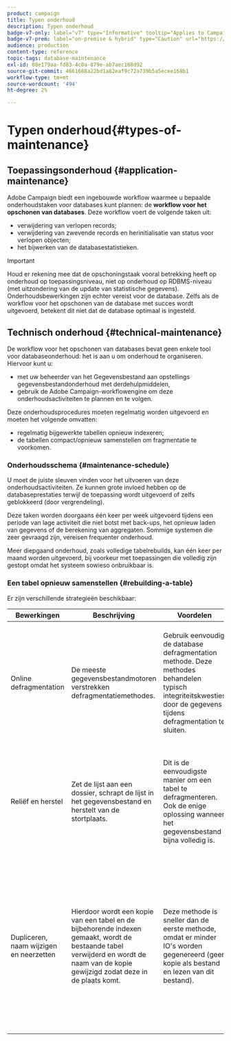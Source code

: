 ```yaml
---
product: campaign
title: Typen onderhoud
description: Typen onderhoud
badge-v7-only: label="v7" type="Informative" tooltip="Applies to Campaign Classic v7 only"
badge-v7-prem: label="on-premise & hybrid" type="Caution" url="https://experienceleague.adobe.com/docs/campaign-classic/using/installing-campaign-classic/architecture-and-hosting-models/hosting-models-lp/hosting-models.html" tooltip="Applies to on-premise and hybrid deployments only"
audience: production
content-type: reference
topic-tags: database-maintenance
exl-id: 08e179aa-fd83-4c0a-879e-ab7aec168d92
source-git-commit: 4661688a22bd1a82eaf9c72a739b5a5ecee168b1
workflow-type: tm+mt
source-wordcount: '494'
ht-degree: 2%

---
```


# Typen onderhoud{#types-of-maintenance}



## Toepassingsonderhoud {#application-maintenance}

Adobe Campaign biedt een ingebouwde workflow waarmee u bepaalde onderhoudstaken voor databases kunt plannen: de **workflow voor het opschonen van databases**. Deze workflow voert de volgende taken uit:

* verwijdering van verlopen records;
* verwijdering van zwevende records en herinitialisatie van status voor verlopen objecten;
* het bijwerken van de databasestatistieken.

>[!IMPORTANT]
>
>Houd er rekening mee dat de opschoningstaak vooral betrekking heeft op onderhoud op toepassingsniveau, niet op onderhoud op RDBMS-niveau (met uitzondering van de update van statistische gegevens). Onderhoudsbewerkingen zijn echter vereist voor de database. Zelfs als de workflow voor het opschonen van de database met succes wordt uitgevoerd, betekent dit niet dat de database optimaal is ingesteld.

## Technisch onderhoud {#technical-maintenance}

De workflow voor het opschonen van databases bevat geen enkele tool voor databaseonderhoud: het is aan u om onderhoud te organiseren. Hiervoor kunt u:

* met uw beheerder van het Gegevensbestand aan opstellings gegevensbestandonderhoud met derdehulpmiddelen,
* gebruik de Adobe Campaign-workflowengine om deze onderhoudsactiviteiten te plannen en te volgen.

Deze onderhoudsprocedures moeten regelmatig worden uitgevoerd en moeten het volgende omvatten:

* regelmatig bijgewerkte tabellen opnieuw indexeren;
* de tabellen compact/opnieuw samenstellen om fragmentatie te voorkomen.

### Onderhoudsschema {#maintenance-schedule}

U moet de juiste sleuven vinden voor het uitvoeren van deze onderhoudsactiviteiten. Ze kunnen grote invloed hebben op de databaseprestaties terwijl de toepassing wordt uitgevoerd of zelfs geblokkeerd (door vergrendeling).

Deze taken worden doorgaans één keer per week uitgevoerd tijdens een periode van lage activiteit die niet botst met back-ups, het opnieuw laden van gegevens of de berekening van aggregaten. Sommige systemen die zeer gevraagd zijn, vereisen frequenter onderhoud.

Meer diepgaand onderhoud, zoals volledige tabelrebuilds, kan één keer per maand worden uitgevoerd, bij voorkeur met toepassingen die volledig zijn gestopt omdat het systeem sowieso onbruikbaar is.

### Een tabel opnieuw samenstellen {#rebuilding-a-table}

Er zijn verschillende strategieën beschikbaar:

<table> 
 <thead> 
  <tr> 
   <th> Bewerkingen </th> 
   <th> Beschrijving </th> 
   <th> Voordelen </th> 
   <th> Nadelen </th> 
  </tr> 
 </thead> 
 <tbody> 
  <tr> 
   <td> Online defragmentation<br /> </td> 
   <td> De meeste gegevensbestandmotoren verstrekken defragmentatiemethodes.<br /> </td> 
   <td> Gebruik eenvoudig de database defragmentation methode. Deze methodes behandelen typisch integriteitskwesties door de gegevens tijdens defragmentation te sluiten.<br /> </td> 
   <td> Afhankelijk van het gegevensbestand, kunnen deze defragmentation methodes als optie RDBMS (Oracle) worden verstrekt en zijn niet altijd de meest efficiënte manier om grotere lijsten te behandelen.<br /> </td> 
  </tr> 
  <tr> 
   <td> Reliëf en herstel<br /> </td> 
   <td> Zet de lijst aan een dossier, schrapt de lijst in het gegevensbestand en herstelt van de stortplaats.<br /> </td> 
   <td> Dit is de eenvoudigste manier om een tabel te defragmenteren. Ook de enige oplossing wanneer het gegevensbestand bijna volledig is.<br /> </td> 
   <td> Aangezien de tabel wordt verwijderd en opnieuw gemaakt, kan de toepassing niet online worden gelaten, zelfs niet in de modus Alleen-lezen (de tabel is niet beschikbaar tijdens de terugzetfase).<br /> </td> 
  </tr> 
  <tr> 
   <td> Dupliceren, naam wijzigen en neerzetten<br /> </td> 
   <td> Hierdoor wordt een kopie van een tabel en de bijbehorende indexen gemaakt, wordt de bestaande tabel verwijderd en wordt de naam van de kopie gewijzigd zodat deze in de plaats komt.<br /> </td> 
   <td> Deze methode is sneller dan de eerste methode, omdat er minder IO's worden gegenereerd (geen kopie als bestand en lezen van dit bestand).<br /> </td> 
   <td> Vereist tweemaal de hoeveelheid ruimte.<br /> Alle actieve processen die tijdens het proces naar de tabel worden geschreven, moeten worden gestopt. Dit heeft echter geen invloed op het leesproces, aangezien de tabel op het laatste moment na de heropbouw wordt omgewisseld. <br /> </td> 
  </tr> 
 </tbody> 
</table>
